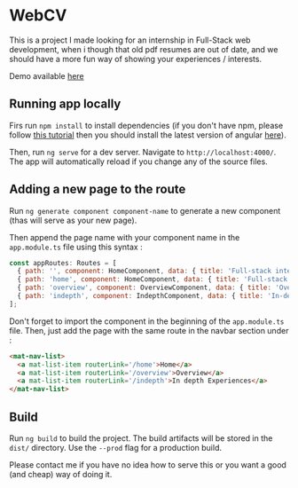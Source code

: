 # WebCV

This is a project I made looking for an internship in Full-Stack web development, when i though that old pdf resumes are out of date, and we should have a more fun way of showing your experiences / interests.

Demo available [here](http://aymericbouzigues.fr)


## Running app locally

Firs run `npm install` to install dependencies (if you don't have npm, please follow [this tutorial](https://docs.npmjs.com/downloading-and-installing-node-js-and-npm#using-a-node-installer-to-install-node-js-and-npm) then you should install the latest version of angular [here](https://angular.io/guide/quickstart)).

Then, run `ng serve` for a dev server. Navigate to `http://localhost:4000/`. The app will automatically reload if you change any of the source files.

## Adding a new page to the route

Run `ng generate component component-name` to generate a new component (thas will serve as your new page).

Then append the page name with your component name in the `app.module.ts` file using this syntax :
```javascript
const appRoutes: Routes = [
  { path: '', component: HomeComponent, data: { title: 'Full-stack internship' } },
  { path: 'home', component: HomeComponent, data: { title: 'Full-stack internship' } },
  { path: 'overview', component: OverviewComponent, data: { title: 'Overview' } },
  { path: 'indepth', component: IndepthComponent, data: { title: 'In-depth view' } }
];
```

Don't forget to import the component in the beginning of the `app.module.ts` file.
Then, just add the page with the same route in the navbar section under :
```html
<mat-nav-list>
  <a mat-list-item routerLink='/home'>Home</a>
  <a mat-list-item routerLink='/overview'>Overview</a>
  <a mat-list-item routerLink='/indepth'>In depth Experiences</a>
</mat-nav-list>
```

## Build

Run `ng build` to build the project. The build artifacts will be stored in the `dist/` directory. Use the `--prod` flag for a production build.

Please contact me if you have no idea how to serve this or you want a good (and cheap) way of doing it.
